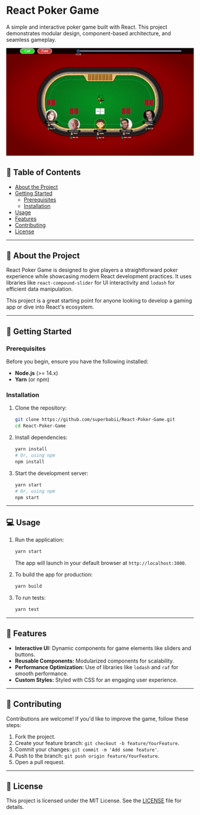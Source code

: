 # React Poker Game

A simple and interactive poker game built with React. This project demonstrates modular design, component-based architecture, and seamless gameplay.

![React Poker Game Screenshot](image.png)

## 📖 Table of Contents

- [About the Project](#about-the-project)
- [Getting Started](#getting-started)
  - [Prerequisites](#prerequisites)
  - [Installation](#installation)
- [Usage](#usage)
- [Features](#features)
- [Contributing](#contributing)
- [License](#license)

---

## 🎯 About the Project

React Poker Game is designed to give players a straightforward poker experience while showcasing modern React development practices. It uses libraries like `react-compound-slider` for UI interactivity and `lodash` for efficient data manipulation.

This project is a great starting point for anyone looking to develop a gaming app or dive into React's ecosystem.

---

## 🚀 Getting Started

### Prerequisites

Before you begin, ensure you have the following installed:

- **Node.js** (>= 14.x)
- **Yarn** (or npm)

### Installation

1. Clone the repository:
   ```bash
   git clone https://github.com/superbabii/React-Poker-Game.git
   cd React-Poker-Game
   ```

2. Install dependencies:
   ```bash
   yarn install
   # Or, using npm
   npm install
   ```

3. Start the development server:
   ```bash
   yarn start
   # Or, using npm
   npm start
   ```

---

## 💻 Usage

1. Run the application:
   ```bash
   yarn start
   ```
   The app will launch in your default browser at `http://localhost:3000`.

2. To build the app for production:
   ```bash
   yarn build
   ```

3. To run tests:
   ```bash
   yarn test
   ```

---

## 🌟 Features

- **Interactive UI:** Dynamic components for game elements like sliders and buttons.
- **Reusable Components:** Modularized components for scalability.
- **Performance Optimization:** Use of libraries like `lodash` and `raf` for smooth performance.
- **Custom Styles:** Styled with CSS for an engaging user experience.

---

## 🤝 Contributing

Contributions are welcome! If you'd like to improve the game, follow these steps:

1. Fork the project.
2. Create your feature branch: `git checkout -b feature/YourFeature`.
3. Commit your changes: `git commit -m 'Add some feature'`.
4. Push to the branch: `git push origin feature/YourFeature`.
5. Open a pull request.

---

## 📝 License

This project is licensed under the MIT License. See the [LICENSE](LICENSE) file for details.
